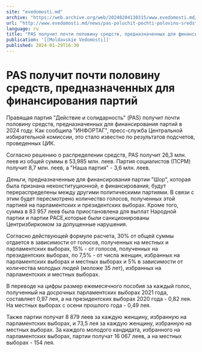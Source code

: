 ```yaml
---
site: "evedomosti.md"
archive: "https://web.archive.org/web/20240204130315/www.evedomosti.md/news/pas-poluchit-pochti-polovinu-sredstv-prednaznachennyh-dlya-f"
url: "http://www.evedomosti.md/news/pas-poluchit-pochti-polovinu-sredstv-prednaznachennyh-dlya-f"
language: ru
title: "PAS получит почти половину средств, предназначенных для финансирования партий"
publication: '[[Moldavskie Vedomosti]]'
published: 2024-01-29T16:30
---
```


# PAS получит почти половину средств, предназначенных для финансирования партий

Правящая партия "Действие и солидарность" (PAS) получит почти половину средств, предназначенных для финансирования партий в 2024 году. Как сообщила "ИНФОРТАГ", пресс-служба Центральной избирательной комиссии, это стало известно по результатов подсчетов, проведенных ЦИК.

Согласно решению о распределении средств, PAS получит 26,3 млн. леев из общей суммы в 53,985 млн. леев. Партия социалистов (ПСРМ) получит 8,7 млн. леев, а "Наша партия" - 3,6 млн. леев.

Деньги, предназначенные для финансирования партии "Шор", которая была признана неконституционной, е финансирования, будут перераспределены между другими политическими партиями. В связи с этим будет пересмотрено количество голосов, полученных этой партией на парламентских и президентских выборах. Кроме того, сумма в 83 957 леев была приостановлена для выплат Народной партии и партии PACE,которые были санкционированы Центризбиркомом за допущенные нарушения.

Согласно действующей формуле расчета, 30% от общей суммы отдается в зависимости от голосов, полученных на местных и парламентских выборах, 15% - от голосов, полученных на президентских выборах, по 7,5% - от числа женщин, избранных на парламентских выборах и местных выборах и 5% в зависимости от количества молодых людей (моложе 35 лет), избранных на парламентских и местных выборах.

В переводе на цифры размер ежемесячного пособия за каждый голос, полученный на досрочных парламентских выборах 2021 года, составляет 0,97 лея, а на президентских выборах 2020 года - 0,82 лея. На местных выборах с осени прошлого года - 0,49 лея.

Также партии получат 8 879 леев за каждую женщину, избранную на парламентских выборах, и 73,5 лея за каждую женщину, избранную на местных выборах. За каждого молодого кандидата, избранного на парламентских выборах, партии получат 16 067 леев, а на местных выборах - 154 лея.